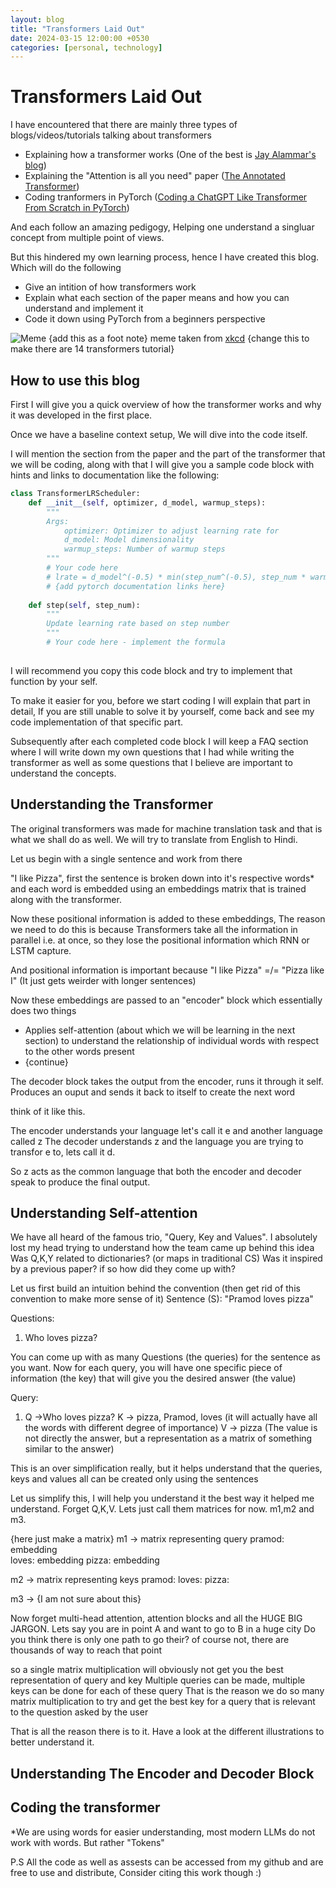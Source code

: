 ```yaml
---
layout: blog
title: "Transformers Laid Out"
date: 2024-03-15 12:00:00 +0530
categories: [personal, technology]
---
```


# Transformers Laid Out

I have encountered that there are mainly three types of blogs/videos/tutorials talking about transformers

* Explaining how a transformer works (One of the best is [Jay Alammar's blog](https://jalammar.github.io/illustrated-transformer/))
* Explaining the "Attention is all you need" paper ([The Annotated Transformer](https://nlp.seas.harvard.edu/annotated-transformer/))
* Coding tranformers in PyTorch ([Coding a ChatGPT Like Transformer From Scratch in PyTorch](https://www.youtube.com/watch?v=C9QSpl5nmrY))

And each follow an amazing pedigogy, Helping one understand a singluar concept from multiple point of views.

But this hindered my own learning process, hence I have created this blog. Which will do the following

<!-- add redirects to each section  -->
* Give an intition of how transformers work
* Explain what each section of the paper means and how you can understand and implement it
* Code it down using PyTorch from a beginners perspective

![Meme](https://imgs.xkcd.com/comics/standards_2x.png)
{add this as a foot note} meme taken from [xkcd](https://xkcd.com/)
{change this to make there are 14 transformers tutorial}

## How to use this blog 

First I will give you a quick overview of how the transformer works and why it was developed in the first place. 

Once we have a baseline context setup, We will dive into the code itself.

I will mention the section from the paper and the part of the transformer that we will be coding, along with that I will give you a sample code block with hints and links to documentation like the following:

```python
class TransformerLRScheduler:
    def __init__(self, optimizer, d_model, warmup_steps):
        """
        Args:
            optimizer: Optimizer to adjust learning rate for
            d_model: Model dimensionality
            warmup_steps: Number of warmup steps
        """
        # Your code here
        # lrate = d_model^(-0.5) * min(step_num^(-0.5), step_num * warmup_steps^(-1.5))
        # {add pytorch documentation links here}
        
    def step(self, step_num):
        """
        Update learning rate based on step number
        """
        # Your code here - implement the formula
        
```

I will recommend you copy this code block and try to implement that function by your self. 

To make it easier for you, before we start coding I will explain that part in detail, If you are still unable to solve it by yourself, come back and see my code implementation of that specific part. 

Subsequently after each completed code block I will keep a FAQ section where I will write down my own questions that I had while writing the transformer as well as some questions that I believe are important to understand the concepts.

## Understanding the Transformer 

The original transformers was made for machine translation task and that is what we shall do as well.
We will try to translate from English to Hindi.

Let us begin with a single sentence and work from there

"I like Pizza", first the sentence is broken down into it's respective words* and each word is embedded using an embeddings matrix that is trained along with the transformer. 

Now these positional information is added to these embeddings, 
The reason we need to do this is because Transformers take all the information in parallel i.e. at once, so they lose the positional 
information which RNN or LSTM capture. 

And positional information is important because "I like Pizza" =/= "Pizza like I" (It just gets weirder with longer sentences)

Now these embeddings are passed to an "encoder" block which essentially does two things 
- Applies self-attention (about which we will be learning in the next section) to understand the relationship of individual words with respect to the other words present
- {continue}


The decoder block takes the output from the encoder, runs it through it self. Produces an ouput and sends it back to itself to create the next word

think of it like this. 

The encoder understands your language let's call it e and another language called z 
The decoder understands z and the language you are trying to transfor e to, lets call it d. 

So z acts as the common language that both the encoder and decoder speak to produce the final output. 


## Understanding Self-attention

We have all heard of the famous trio, "Query, Key and Values". I absolutely lost my head trying to understand how the team came up behind this idea 
Was Q,K,Y related to dictionaries? (or maps in traditional CS) Was it inspired by a previous paper? if so how did they come up with?

Let us first build an intuition behind the convention (then get rid of this convention to make more sense of it)
Sentence (S): "Pramod loves pizza"

Questions:
1. Who loves pizza?

You can come up with as many Questions (the queries) for the sentence as you want.
Now for each query, you will have one specific piece of information (the key) that will give you the desired answer (the value)

Query:
1. Q ->Who loves pizza?
K -> pizza, Pramod, loves (it will actually have all the words with different degree of importance)
V -> pizza (The value is not directly the answer, but a representation as a matrix of something similar to the answer)

This is an over simplification really, but it helps understand that the queries, keys and values all can be created only using the sentences

Let us simplify this, I will help you understand it the best way it helped me understand. 
Forget Q,K,V. Lets just call them matrices for now. m1,m2 and m3. 

{here just make a matrix}
m1 -> matrix representing query 
pramod: embedding  
loves: embedding
pizza: embedding

m2 -> matrix representing keys 
pramod:
loves:
pizza:

m3 -> {I am not sure about this}

Now forget multi-head attention, attention blocks and all the HUGE BIG JARGON. 
Lets say you are in point A and want to go to B in a huge city 
Do you think there is only one path to go their? of course not, there are thousands of way to reach that point 

so a single matrix multiplication will obviously not get you the best representation of query and key 
Multiple queries can be made, multiple keys can be done for each of these query 
That is the reason we do so many matrix multiplication to try and get the best key for a query that is relevant to the question asked by the user 

That is all the reason there is to it. Have a look at the different illustrations to better understand it. 


## Understanding The Encoder and Decoder Block 



## Coding the transformer









*We are using words for easier understanding, most modern LLMs do not work with words. But rather "Tokens"

























P.S All the code as well as assests can be accessed from my github and are free to use and distribute, Consider citing this work though :)